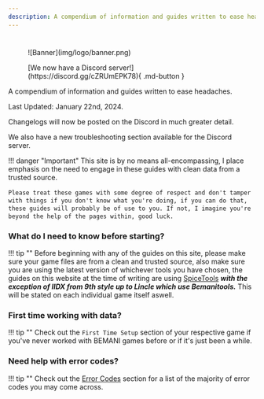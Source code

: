 ```yaml
---
description: A compendium of information and guides written to ease headaches.
---
```


#

<figure markdown>
![Banner](img/logo/banner.png)
</figure>
<figure markdown>
[We now have a Discord server!](https://discord.gg/cZRUmEPK78){ .md-button }
</figure>

A compendium of information and guides written to ease headaches.

Last Updated: January 22nd, 2024.

Changelogs will now be posted on the Discord in much greater detail.

We also have a new troubleshooting section available for the Discord server.
&nbsp;

!!! danger "Important"
    This site is by no means all-encompassing, I place emphasis on the need to engage in these guides with clean data from a trusted source.

    Please treat these games with some degree of respect and don't tamper with things if you don't know what you're doing, if you can do that, these guides will probably be of use to you. If not, I imagine you're beyond the help of the pages within, good luck.

### What do I need to know before starting?

!!! tip ""
    Before beginning with any of the guides on this site, please make sure your game files are from a clean and trusted source, also make sure you are using the latest version of whichever tools you have chosen, the guides on this website at the time of writing are using [SpiceTools](/extras/spiceguide/) ***with the exception of IIDX from 9th style up to Lincle which use Bemanitools.*** This will be stated on each individual game itself aswell.

### First time working with data?

!!! tip ""
    Check out the `First Time Setup` section of your respective game if you've never worked with BEMANI games before or if it's just been a while.

### Need help with error codes?

!!! tip ""
    Check out the [Error Codes](/errorcodes/) section for a list of the majority of error codes you may come across.

&nbsp;
